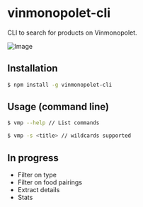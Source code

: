 # vinmonopolet-cli

CLI to search for products on Vinmonopolet.

![Image](https://www.dropbox.com/s/25oybuukf79i59h/vmp_cli.png?dl=1)

## Installation
```bash
$ npm install -g vinmonopolet-cli
```

## Usage (command line)

```bash
$ vmp --help // List commands
```

```bash
$ vmp -s <title> // wildcards supported
```


## In progress

* Filter on type
* Filter on food pairings
* Extract details
* Stats